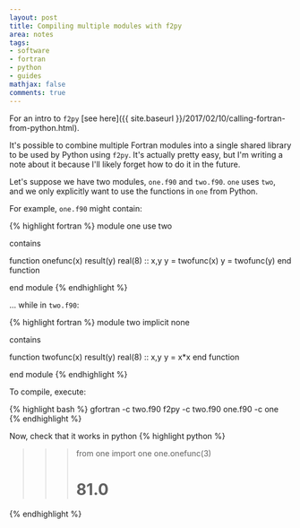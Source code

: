 ```yaml
---
layout: post
title: Compiling multiple modules with f2py
area: notes
tags:
- software
- fortran
- python
- guides
mathjax: false
comments: true
---
```


For an intro to `f2py` [see here]({{ site.baseurl }}/2017/02/10/calling-fortran-from-python.html).

It's possible to combine multiple Fortran modules into a single shared library to be used by Python using `f2py`. It's actually pretty easy, but I'm writing a note about it because I'll likely forget how to do it in the future.

Let's suppose we have two modules, `one.f90` and `two.f90`. `one` uses `two`, and we only explicitly want to use the functions in `one` from Python.

For example, `one.f90` might contain:

{% highlight fortran %}
module one
use two

contains

function onefunc(x) result(y)
    real(8) :: x,y
    y = twofunc(x)
    y = twofunc(y)
end function

end module
{% endhighlight %}

... while in `two.f90`:

{% highlight fortran %}
module two
implicit none

contains

function twofunc(x) result(y)
    real(8) :: x,y
    y = x*x
end function

end module
{% endhighlight %}

To compile, execute:

{% highlight bash %}
gfortran -c two.f90
f2py -c two.f90 one.f90 -c one
{% endhighlight %}

Now, check that it works in python
{% highlight python %}
>>> from one import one
>>> one.onefunc(3)
>>> # 81.0
{% endhighlight %}
